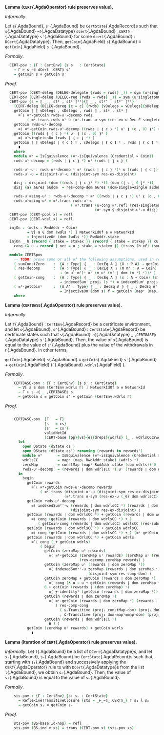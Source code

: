 <!--
```agda

{-# OPTIONS --safe #-}

open import Ledger.Conway.Specification.Gov.Base

module Ledger.Conway.Specification.Certs.Properties.PoVLemmas (gs : _) (open GovStructure gs) where

open import Ledger.Conway.Specification.Certs gs
open import Ledger.Conway.Specification.Gov.Actions gs hiding (yes; no)
open import Ledger.Prelude

open import Axiom.Set.Properties th

open import Algebra using (CommutativeMonoid)
open import Data.Maybe.Properties
open import Data.Nat.Properties using (+-0-monoid; +-0-commutativeMonoid; +-identityʳ; +-identityˡ)
open import Relation.Binary using (IsEquivalence)
open import Relation.Nullary.Decidable
open import Tactic.ReduceDec

open Computational ⦃...⦄

open import stdlib-meta.Tactic.GenError using (genErrors)

open CertState

private variable
  dCert : DCert
  l : List DCert
  A A' B : Type
instance
  _ = +-0-monoid

getCoin-singleton : ⦃ _ : DecEq A ⦄ {(a , c) : A × Coin} → indexedSumᵛ' id ❴ (a , c) ❵ ≡ c
getCoin-singleton = indexedSum-singleton' {M = Coin} (finiteness _)

∪ˡsingleton∈dom :  ⦃ _ : DecEq A ⦄ (m : A ⇀ Coin) {(a , c) : A × Coin}
                → a ∈ dom m → getCoin (m ∪ˡ ❴ (a , c) ❵ᵐ) ≡ getCoin m
∪ˡsingleton∈dom m {(a , c)} a∈dom = ≡ᵉ-getCoin (m ∪ˡ ❴ (a , c) ❵) m (singleton-∈-∪ˡ {m = m} a∈dom)

module _  ( indexedSumᵛ'-∪ :  {A : Type} ⦃ _ : DecEq A ⦄ (m m' : A ⇀ Coin)
                              → disjoint (dom m) (dom m')
                              → getCoin (m ∪ˡ m') ≡ getCoin m + getCoin m' )
  where
  open ≡-Reasoning
  open Equivalence

  ∪ˡsingleton∉dom :  ⦃ _ : DecEq A ⦄ (m : A ⇀ Coin) {(a , c) : A × Coin}
                   → a ∉ dom m → getCoin (m ∪ˡ ❴ (a , c) ❵ᵐ) ≡ getCoin m + c
  ∪ˡsingleton∉dom m {(a , c)} a∉dom = begin
    getCoin (m ∪ˡ ❴ a , c ❵ᵐ)
      ≡⟨ indexedSumᵛ'-∪ m ❴ a , c ❵ᵐ
         ( λ x y → a∉dom (subst (_∈ dom m) (from ∈-dom-singleton-pair y) x) ) ⟩
    getCoin m + getCoin ❴ a , c ❵ᵐ
      ≡⟨ cong (getCoin m +_) getCoin-singleton ⟩
    getCoin m + c
      ∎

  ∪ˡsingleton0≡ : ⦃ _ : DecEq A ⦄ → (m : A ⇀ Coin) {a : A} → getCoin (m ∪ˡ ❴ (a , 0) ❵ᵐ) ≡ getCoin m
  ∪ˡsingleton0≡ m {a} with a ∈? dom m
  ... | yes a∈dom = ∪ˡsingleton∈dom m a∈dom
  ... | no a∉dom = trans (∪ˡsingleton∉dom m a∉dom) (+-identityʳ (getCoin m))
```
-->


**Lemma (`CERT`{.AgdaOperator} rule preserves value).**

*Informally*.

Let `s`{.AgdaBound}, `s'`{.AgdaBound} be `CertState`{.AgdaRecord}s such that
`s`{.AgdaBound} `⇀⦇`{.AgdaDatatype} `dcert`{.AgdaBound} `,CERT⦈`{.AgdaDatatype} `s'`{.AgdaBound} for
some `dcert`{.AgdaBound} : `DCert`{.AgdaDatatype}. Then,
`getCoin`{.AgdaField} `s`{.AgdaBound} $≡$ `getCoin`{.AgdaField} `s'`{.AgdaBound}.

*Formally*.

```agda
  CERT-pov : {Γ : CertEnv} {s s'  : CertState}
    → Γ ⊢ s ⇀⦇ dCert ,CERT⦈ s'
    → getCoin s ≡ getCoin s'
```

*Proof*.

```agda
  CERT-pov (CERT-deleg (DELEG-delegate {rwds = rwds} _)) = sym (∪ˡsingleton0≡ rwds)
  CERT-pov (CERT-deleg (DELEG-reg {rwds = rwds} _)) = sym (∪ˡsingleton0≡ rwds)
  CERT-pov {s = ⟦ _ , stᵖ , stᵍ ⟧ᶜˢ}{⟦ _ , stᵖ' , stᵍ' ⟧ᶜˢ}
    (CERT-deleg (DELEG-dereg {c = c} {rwds} {vDelegs = vDelegs}{sDelegs} x)) = begin
    getCoin ⟦ ⟦ vDelegs , sDelegs , rwds ⟧ , stᵖ , stᵍ ⟧
      ≡˘⟨ ≡ᵉ-getCoin rwds-∪ˡ-decomp rwds
          ( ≡ᵉ.trans rwds-∪ˡ-∪ (≡ᵉ.trans ∪-sym (res-ex-∪ Dec-∈-singleton)) ) ⟩
    getCoin rwds-∪ˡ-decomp
      ≡⟨ ≡ᵉ-getCoin rwds-∪ˡ-decomp ((rwds ∣ ❴ c ❵ ᶜ) ∪ˡ ❴ (c , 0) ❵ᵐ) rwds-∪ˡ≡sing-∪ˡ  ⟩
    getCoin ((rwds ∣ ❴ c ❵ ᶜ) ∪ˡ ❴ (c , 0) ❵ᵐ )
      ≡⟨ ∪ˡsingleton0≡ (rwds ∣ ❴ c ❵ ᶜ) ⟩
    getCoin ⟦ ⟦ vDelegs ∣ ❴ c ❵ ᶜ , sDelegs ∣ ❴ c ❵ ᶜ , rwds ∣ ❴ c ❵ ᶜ ⟧ , stᵖ' , stᵍ' ⟧
      ∎
    where
    module ≡ᵉ = IsEquivalence (≡ᵉ-isEquivalence {Credential × Coin})
    rwds-∪ˡ-decomp = (rwds ∣ ❴ c ❵ ᶜ) ∪ˡ (rwds ∣ ❴ c ❵ )

    rwds-∪ˡ-∪ : rwds-∪ˡ-decomp ˢ ≡ᵉ (rwds ∣ ❴ c ❵ ᶜ)ˢ ∪ (rwds ∣ ❴ c ❵)ˢ
    rwds-∪ˡ-∪ = disjoint-∪ˡ-∪ (disjoint-sym res-ex-disjoint)

    disj : disjoint (dom ((rwds ∣ ❴ c ❵ˢ ᶜ) ˢ)) (dom (❴ c , 0 ❵ᵐ ˢ))
    disj {a} a∈res a∈dom  = res-comp-dom a∈res (dom-single→single a∈dom)

    rwds-∪ˡ≡sing-∪ˡ : rwds-∪ˡ-decomp ˢ ≡ᵉ ((rwds ∣ ❴ c ❵ ᶜ) ∪ˡ ❴ (c , 0) ❵ᵐ )ˢ
    rwds-∪ˡ≡sing-∪ˡ = ≡ᵉ.trans rwds-∪ˡ-∪
                              ( ≡ᵉ.trans (∪-cong ≡ᵉ.refl (res-singleton'{m = rwds} x))
                                         (≡ᵉ.sym $ disjoint-∪ˡ-∪ disj) )
  CERT-pov (CERT-pool x) = refl
  CERT-pov (CERT-vdel x) = refl

  injOn : (wdls : RwdAddr ⇀ Coin)
          → ∀[ a ∈ dom (wdls ˢ) ] NetworkIdOf a ≡ NetworkId
          → InjectiveOn (dom (wdls ˢ)) RwdAddr.stake
  injOn _ h {record { stake = stakex }} {record { stake = stakey }} x∈ y∈ refl =
    cong (λ u → record { net = u ; stake = stakex }) (trans (h x∈) (sym (h y∈)))

  module CERTSpov
    -- TODO: prove some or all of the following assumptions, used in roof of `CERTBASE-pov`.
    ( sumConstZero    :  {A : Type} ⦃ _ : DecEq A ⦄ {X : ℙ A} → getCoin (constMap X 0) ≡ 0 )
    ( res-decomp      :  {A : Type} ⦃ _ : DecEq A ⦄ (m m' : A ⇀ Coin)
                         → (m ∪ˡ m')ˢ ≡ᵉ (m ∪ˡ (m' ∣ dom (m ˢ) ᶜ))ˢ )
    ( getCoin-cong    :  {A : Type} ⦃ _ : DecEq A ⦄ (s : A ⇀ Coin) (s' : ℙ (A × Coin)) → s ˢ ≡ᵉ s'
                         → indexedSum' proj₂ (s ˢ) ≡ indexedSum' proj₂ s' )
    ( ≡ᵉ-getCoinˢ     :  {A A' : Type} ⦃ _ : DecEq A ⦄ ⦃ _ : DecEq A' ⦄ (s : ℙ (A × Coin)) {f : A → A'}
                         → InjectiveOn (dom s) f → getCoin (mapˢ (map₁ f) s) ≡ getCoin s )
    where
```


**Lemma (`CERTBASE`{.AgdaOperator} rule preserves value).**

*Informally*.

Let `Γ`{.AgdaBound} : `CertEnv`{.AgdaRecord} be a certificate environment, and let
`s`{.AgdaBound}, `s'`{.AgdaBound} : `CertState`{.AgdaRecord} be certificate states such that
`s`{.AgdaBound} `⇀⦇`{.AgdaDatatype} \_ `,CERTBASE⦈`{.AgdaDatatype} `s'`{.AgdaBound}.
Then, the value of `s`{.AgdaBound} is equal to the value of `s'`{.AgdaBound} plus the
value of the withdrawals in `Γ`{.AgdaBound}.  In other terms,

`getCoin`{.AgdaField} `s`{.AgdaBound} $≡$ `getCoin`{.AgdaField} `s'`{.AgdaBound} + `getCoin`{.AgdaField} (`Γ`{.AgdaBound} .`wdrls`{.AgdaField} ).

*Formally*.

```agda
    CERTBASE-pov : {Γ : CertEnv} {s s' : CertState}
      → ∀[ a ∈ dom (CertEnv.wdrls Γ) ] NetworkIdOf a ≡ NetworkId
      → Γ ⊢ s ⇀⦇ _ ,CERTBASE⦈ s'
      → getCoin s ≡ getCoin s' + getCoin (CertEnv.wdrls Γ)
```

*Proof*.

```agda

    CERTBASE-pov  {Γ   = Γ}
                  {s   = cs}
                  {s'  = cs'}
                  validNetId
                  (CERT-base {pp}{vs}{e}{dreps}{wdrls} (_ , wdrlsCC⊆rwds)) =
      let
        open DState (dState cs )
        open DState (dState cs') renaming (rewards to rewards')
        module ≡ᵉ       = IsEquivalence (≡ᵉ-isEquivalence {Credential × Coin})
        wdrlsCC         = mapˢ (map₁ RwdAddr.stake) (wdrls ˢ)
        zeroMap         = constMap (mapˢ RwdAddr.stake (dom wdrls)) 0
        rwds-∪ˡ-decomp  = (rewards ∣ dom wdrlsCC ᶜ) ∪ˡ (rewards ∣ dom wdrlsCC)
      in
        begin
          getCoin rewards
            ≡˘⟨ ≡ᵉ-getCoin rwds-∪ˡ-decomp rewards
                ( ≡ᵉ.trans (disjoint-∪ˡ-∪ (disjoint-sym res-ex-disjoint))
                           (≡ᵉ.trans ∪-sym (res-ex-∪ (_∈? dom wdrlsCC))) ) ⟩
          getCoin rwds-∪ˡ-decomp
            ≡⟨ indexedSumᵛ'-∪ (rewards ∣ dom wdrlsCC ᶜ) (rewards ∣ dom wdrlsCC)
                              (disjoint-sym res-ex-disjoint) ⟩
          getCoin (rewards ∣ dom wdrlsCC ᶜ) + getCoin (rewards ∣ dom wdrlsCC )
            ≡⟨ cong (getCoin (rewards ∣ dom wdrlsCC ᶜ) +_)
               ( getCoin-cong (rewards ∣ dom wdrlsCC) wdrlsCC (res-subset{m = rewards} wdrlsCC⊆rwds) ) ⟩
          getCoin (rewards ∣ dom wdrlsCC ᶜ) + getCoin wdrlsCC
            ≡⟨ cong (getCoin (rewards ∣ dom wdrlsCC ᶜ) +_) (≡ᵉ-getCoinˢ (wdrls ˢ) (injOn wdrls validNetId)) ⟩
          getCoin (rewards ∣ dom wdrlsCC ᶜ) + getCoin wdrls
            ≡˘⟨ cong (_+ getCoin wdrls)
                ( begin
                  getCoin (zeroMap ∪ˡ rewards)
                    ≡⟨ ≡ᵉ-getCoin (zeroMap ∪ˡ rewards) (zeroMap ∪ˡ (rewards ∣ dom zeroMap ᶜ))
                                  (res-decomp zeroMap rewards) ⟩
                  getCoin (zeroMap ∪ˡ (rewards ∣ dom zeroMap ᶜ))
                    ≡⟨ indexedSumᵛ'-∪ zeroMap (rewards ∣ dom zeroMap ᶜ)
                                      (disjoint-sym res-comp-dom) ⟩
                  getCoin zeroMap + getCoin (rewards ∣ dom zeroMap ᶜ)
                    ≡⟨ cong (λ u → u + getCoin (rewards ∣ dom zeroMap ᶜ)) sumConstZero ⟩
                  0 + getCoin (rewards ∣ (dom zeroMap) ᶜ)
                    ≡⟨ +-identityˡ (getCoin (rewards ∣ dom zeroMap ᶜ)) ⟩
                  getCoin (rewards ∣ dom zeroMap ᶜ)
                    ≡⟨ ≡ᵉ-getCoin (rewards ∣ dom zeroMap ᶜ) (rewards ∣ dom wdrlsCC ᶜ)
                       ( res-comp-cong
                         ( ⊆-Transitive (proj₁ constMap-dom) (proj₂ dom-mapˡ≡map-dom)
                         , ⊆-Transitive (proj₁ dom-mapˡ≡map-dom) (proj₂ constMap-dom) ) ) ⟩
                  getCoin (rewards ∣ dom wdrlsCC ᶜ)
                    ∎ ) ⟩
          getCoin (zeroMap ∪ˡ rewards) + getCoin wdrls
            ∎
```

**Lemma (iteration of `CERT`{.AgdaOperator} rule preserves value).**

*Informally*. Let `l`{.AgdaBound} be a list of `DCert`{.AgdaDatatype}s, and let
`s₁`{.AgdaBound}, `sₙ`{.AgdaBound} be `CertState`{.AgdaRecord}s such that, starting
with `s₁`{.AgdaBound} and successively applying the `CERT`{.AgdaOperator} rule to with
`DCert`{.AgdaDatatype}s from the list `l`{.AgdaBound}, we obtain `sₙ`{.AgdaBound}.
Then, the value of `s₁`{.AgdaBound} is equal to the value of `sₙ`{.AgdaBound}.

*Formally*.

```agda
    sts-pov : {Γ : CertEnv} {s₁ sₙ : CertState}
      → ReflexiveTransitiveClosure {sts = _⊢_⇀⦇_,CERT⦈_} Γ s₁ l sₙ
      → getCoin s₁ ≡ getCoin sₙ
```

*Proof*.

```agda
    sts-pov (BS-base Id-nop) = refl
    sts-pov (BS-ind x xs) = trans (CERT-pov x) (sts-pov xs)
```
